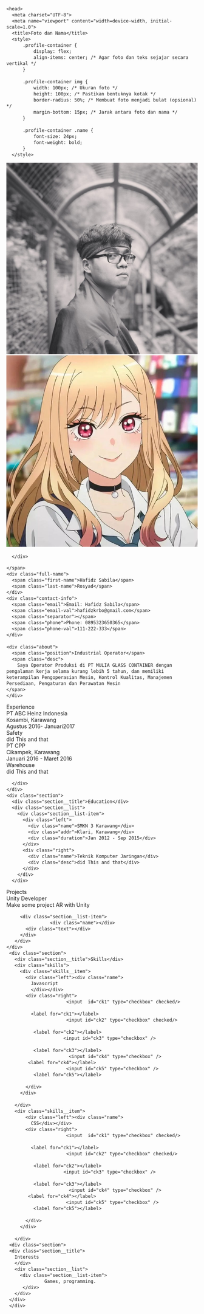 <link href='style.css' rel='stylesheet' type='text/css'>

<div class="container">
  <div class="header">

    <head>
      <meta charset="UTF-8">
      <meta name="viewport" content="width=device-width, initial-scale=1.0">
      <title>Foto dan Nama</title>
      <style>
          .profile-container {
              display: flex;
              align-items: center; /* Agar foto dan teks sejajar secara vertikal */
          }
  
          .profile-container img {
              width: 100px; /* Ukuran foto */
              height: 100px; /* Pastikan bentuknya kotak */
              border-radius: 50%; /* Membuat foto menjadi bulat (opsional) */
              margin-bottom: 15px; /* Jarak antara foto dan nama */
          }
  
          .profile-container .name {
              font-size: 24px;
              font-weight: bold;
          }
      </style>
  </head>
  <body>
      <div class="profile-container">
          <img src="images/me.jpg" alt="Foto Profil">
          <img src="images/marin.jpg" alt="Foto Bini">
          
      </div>
  </body>


    </span>
    <div class="full-name">
      <span class="first-name">Hafidz Sabila</span> 
      <span class="last-name">Rosyad</span>
    </div>
    <div class="contact-info">
      <span class="email">Email: Hafidz Sabila</span>
      <span class="email-val">hafidzkrbo@gmail.com</span>
      <span class="separator"></span>
      <span class="phone">Phone: 0895323650365</span>
      <span class="phone-val">111-222-333</span>
    </div>
    
    <div class="about">
      <span class="position">Industrial Operator</span>
      <span class="desc">
        Saya Operator Produksi di PT MULIA GLASS CONTAINER dengan pengalaman kerja selama kurang lebih 5 tahun, dan memiliki keterampilan Pengoperasian Mesin, Kontrol Kualitas, Manajemen Persediaan, Pengaturan dan Perawatan Mesin     
    </span>
    </div>
  </div>
   <div class="details">
    <div class="section">
      <div class="section__title">Experience</div>
      <div class="section__list">
        <div class="section__list-item">
          <div class="left">
            <div class="name">PT ABC Heinz Indonesia</div>
            <div class="addr">Kosambi, Karawang</div>
            <div class="duration">Agustus 2016- Januari2017</div>
          </div>
          <div class="right">
            <div class="name">Safety</div>
            <div class="desc">did This and that</div>
          </div>
        </div>
                <div class="section__list-item">
          <div class="left">
            <div class="name">PT CPP</div>
            <div class="addr">Cikampek, Karawang</div>
            <div class="duration">Januari 2016 - Maret 2016</div>
          </div>
          <div class="right">
            <div class="name">Warehouse</div>
            <div class="desc">did This and that</div>
          </div>
        </div>

      </div>
    </div>
    <div class="section">
      <div class="section__title">Education</div>
      <div class="section__list">
        <div class="section__list-item">
          <div class="left">
            <div class="name">SMKN 3 Karawang</div>
            <div class="addr">Klari, Karawang</div>
            <div class="duration">Jan 2012 - Sep 2015</div>
          </div>
          <div class="right">
            <div class="name">Teknik Komputer Jaringan</div>
            <div class="desc">did This and that</div>
          </div>
        </div>
      </div>
      
  </div>
     <div class="section">
      <div class="section__title">Projects</div> 
       <div class="section__list">
         <div class="section__list-item">
           <div class="name">Unity Developer</div>
           <div class="text">Make some project AR with Unity</div>
         
         <div class="section__list-item">
                    <div class="name"></div>
           <div class="text"></div>
         </div>
       </div>
    </div>
     <div class="section">
       <div class="section__title">Skills</div>
       <div class="skills">
         <div class="skills__item">
           <div class="left"><div class="name">
             Javascript
             </div></div>
           <div class="right">
                          <input  id="ck1" type="checkbox" checked/>

             <label for="ck1"></label>
                          <input id="ck2" type="checkbox" checked/>

              <label for="ck2"></label>
                         <input id="ck3" type="checkbox" />

              <label for="ck3"></label>
                           <input id="ck4" type="checkbox" />
            <label for="ck4"></label>
                          <input id="ck5" type="checkbox" />
              <label for="ck5"></label>

           </div>
         </div>
         
       </div>
       <div class="skills__item">
           <div class="left"><div class="name">
             CSS</div></div>
           <div class="right">
                          <input  id="ck1" type="checkbox" checked/>

             <label for="ck1"></label>
                          <input id="ck2" type="checkbox" checked/>

              <label for="ck2"></label>
                         <input id="ck3" type="checkbox" />

              <label for="ck3"></label>
                           <input id="ck4" type="checkbox" />
            <label for="ck4"></label>
                          <input id="ck5" type="checkbox" />
              <label for="ck5"></label>

           </div>
         </div>
         
       </div>
     <div class="section">
     <div class="section__title">
       Interests
       </div>
       <div class="section__list">
         <div class="section__list-item">
                  Games, programming.
          </div>
       </div>
     </div>
     </div>
  </div>
</div>
